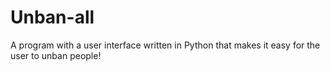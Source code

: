 # Unban-all
A program with a user interface written in Python that makes it easy for the user to unban people!
